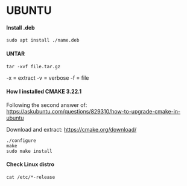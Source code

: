 # UBUNTU

#### Install .deb

```
sudo apt install ./name.deb
```

#### UNTAR

```
tar -xvf file.tar.gz
```
-x = extract
-v = verbose
-f = file

#### How I installed CMAKE 3.22.1

Following the second answer of:
https://askubuntu.com/questions/829310/how-to-upgrade-cmake-in-ubuntu

Download and extract:
https://cmake.org/download/
```
./configure
make
sudo make install
```

#### Check Linux distro

```
cat /etc/*-release
```

